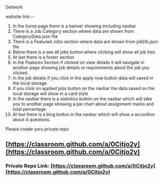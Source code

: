 Getwork 

website link:--  

1) In the home page there is a banner showing including navbar
2) There is a Job Category section where data are shown from CategoryData.json file
3) There is a Featured Jobs section where data are shown from jobDb.json file
4) Below there is a see all jobs button where clicking will show all job lists
5) At last there is a footer section
6) In the Features Section if clicked on view details it will navigate in another page showing job details or requirements about the job you clicked.
7) In the job details if you click in the apply now button data will saved in the local storage.
8) if you click on applied jobs button on the navbar the data saved on the local storage will show in a card style
9) In the navbar there is a statistics button on the navbar which will take you to another page showing a pie chart about assignment marks and total percentage.
10) At last there is a blog button in the navbar which will show a accordion about 4 questions.



Please create yoru private repo 
## [https://classroom.github.com/a/0Citjo2y](https://classroom.github.com/a/0Citjo2y)

### Private Repo Link: [https://classroom.github.com/a/0Citjo2y](https://classroom.github.com/a/0Citjo2y)
